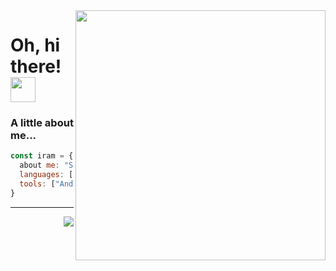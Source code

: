 <img align='right' src="https://user-images.githubusercontent.com/22479692/123986644-65364080-d9be-11eb-8f4f-857c21e774fb.gif" width="400" height="400">

# Oh, hi there! <img src="https://user-images.githubusercontent.com/22479692/123993008-feb42100-d9c3-11eb-8eae-589fe476f3a2.gif" width="40">

   
### A little about me...  

```javascript
const iram = {
  about me: "Software Developer Apprentice" | "Aer Lingus",
  languages: ["Java", "Kotlin", "JavaScript", "HTML", "C#", "PHP", "SQL"],
  tools: ["Android Studio", "Microsoft Visual Studio"],
}
```
---

<a href="https://hits.seeyoufarm.com"><img align= 'right' src="https://hits.seeyoufarm.com/api/count/incr/badge.svg?url=https%3A%2F%2Fgithub.com%2Fdev-iram&count_bg=%231091A4&title_bg=%231091A4&icon=&icon_color=%23E7E7E7&title=%E2%99%A5%EF%B8%8E+&edge_flat=false"/></a>
